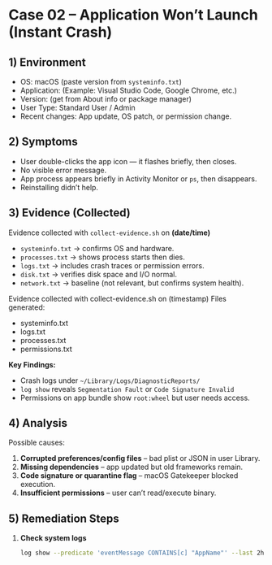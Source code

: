 # Case 02 – Application Won’t Launch (Instant Crash)

## 1) Environment
- OS: macOS (paste version from `systeminfo.txt`)
- Application: (Example: Visual Studio Code, Google Chrome, etc.)
- Version: (get from About info or package manager)
- User Type: Standard User / Admin
- Recent changes: App update, OS patch, or permission change.

## 2) Symptoms
- User double-clicks the app icon — it flashes briefly, then closes.
- No visible error message.
- App process appears briefly in Activity Monitor or `ps`, then disappears.
- Reinstalling didn’t help.

## 3) Evidence (Collected)
Evidence collected with `collect-evidence.sh` on **(date/time)**

- `systeminfo.txt` → confirms OS and hardware.
- `processes.txt` → shows process starts then dies.
- `logs.txt` → includes crash traces or permission errors.
- `disk.txt` → verifies disk space and I/O normal.
- `network.txt` → baseline (not relevant, but confirms system health).

Evidence collected with collect-evidence.sh on (timestamp)
Files generated:
- systeminfo.txt
- logs.txt
- processes.txt
- permissions.txt

**Key Findings:**
- Crash logs under `~/Library/Logs/DiagnosticReports/`
- `log show` reveals `Segmentation Fault` or `Code Signature Invalid`
- Permissions on app bundle show `root:wheel` but user needs access.

## 4) Analysis
Possible causes:
1. **Corrupted preferences/config files** – bad plist or JSON in user Library.
2. **Missing dependencies** – app updated but old frameworks remain.
3. **Code signature or quarantine flag** – macOS Gatekeeper blocked execution.
4. **Insufficient permissions** – user can’t read/execute binary.

## 5) Remediation Steps
1. **Check system logs**
   ```bash
   log show --predicate 'eventMessage CONTAINS[c] "AppName"' --last 2h
